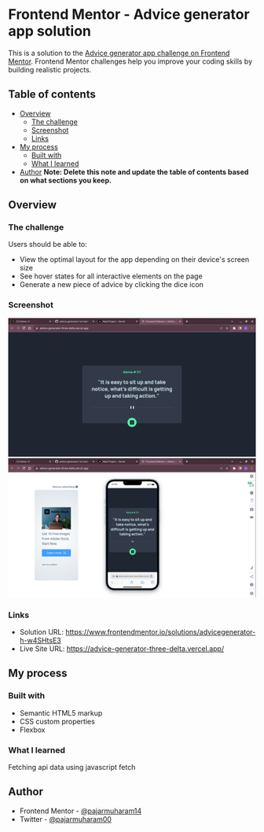 # Frontend Mentor - Advice generator app solution

This is a solution to the [Advice generator app challenge on Frontend Mentor](https://www.frontendmentor.io/challenges/advice-generator-app-QdUG-13db). Frontend Mentor challenges help you improve your coding skills by building realistic projects.

## Table of contents

- [Overview](#overview)
  - [The challenge](#the-challenge)
  - [Screenshot](#screenshot)
  - [Links](#links)
- [My process](#my-process)
  - [Built with](#built-with)
  - [What I learned](#what-i-learned)
- [Author](#author)
**Note: Delete this note and update the table of contents based on what sections you keep.**

## Overview

### The challenge

Users should be able to:

- View the optimal layout for the app depending on their device's screen size
- See hover states for all interactive elements on the page
- Generate a new piece of advice by clicking the dice icon

### Screenshot

![](./images/Screenshot1.png)
![](./images/Screenshot2.png)

### Links

- Solution URL: https://www.frontendmentor.io/solutions/advicegenerator-h-w4SHtsE3
- Live Site URL: https://advice-generator-three-delta.vercel.app/

## My process

### Built with

- Semantic HTML5 markup
- CSS custom properties
- Flexbox

### What I learned

Fetching api data using javascript fetch

## Author

- Frontend Mentor - [@pajarmuharam14](https://www.frontendmentor.io/profile/pajarmuharam14)
- Twitter - [@pajarmuharam00](https://www.twitter.com/pajarmuharam00)
